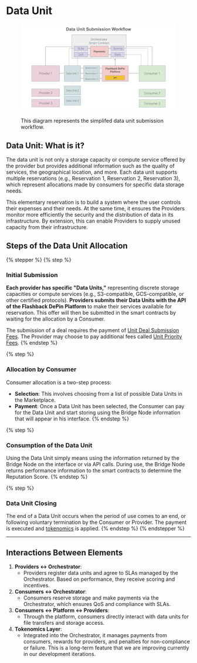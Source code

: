 # Data Unit

<figure><img src="../../.gitbook/assets/Flashback Ecosystem Diagrams (20).jpg" alt=""><figcaption><p>This diagram represents the simplifed data unit submission workflow.</p></figcaption></figure>

## **Data Unit: What is it?**

The data unit is not only a storage capacity or compute service offered by the provider but provides additional information such as the quality of services, the geographical location, and more. Each data unit supports multiple reservations (e.g., Reservation 1, Reservation 2, Reservation 3), which represent allocations made by consumers for specific data storage needs.&#x20;

This elementary reservation is to build a system where the user controls their expenses and their needs. At the same time, it ensures the Providers monitor more efficiently the security and the distribution of data in its infrastructure. By extension, this can enable Providers to supply unused capacity from their infrastructure.

## Steps of the Data Unit Allocation

{% stepper %}
{% step %}
### Initial Submission

**Each provider has specific "Data Units,"** representing discrete storage capacities or compute services (e.g., S3-compatible, GCS-compatible, or other certified protocols). **Providers submits their Data Units with the API of the Flashback DePin Platform** to make their services available for reservation. This offer will then be submitted in the smart contracts by waiting for the allocation by a Consumer.

The submission of a deal requires the payment of [Unit Deal Submission Fees](../tokenomics.md). The Provider may choose to pay additional fees called [Unit Priority Fees](../tokenomics.md).&#x20;
{% endstep %}

{% step %}
### Allocation by Consumer

Consumer allocation is a two-step process:

* **Selection**: This involves choosing from a list of possible Data Units in the Marketplace.
* **Payment**: Once a Data Unit has been selected, the Consumer can pay for the Data Unit and start storing using the Bridge Node information that will appear in his interface.
{% endstep %}

{% step %}
### Consumption of the Data Unit

Using the Data Unit simply means using the information returned by the Bridge Node on the interface or via API calls. During use, the Bridge Node returns performance information to the smart contracts to determine the Reputation Score.
{% endstep %}

{% step %}
### Data Unit Closing

The end of a Data Unit occurs when the period of use comes to an end, or following voluntary termination by the Consumer or Provider. The payment is executed and [tokenomics](../tokenomics.md) is applied.
{% endstep %}
{% endstepper %}

***

## **Interactions Between Elements**

1. **Providers ↔ Orchestrator**:
   * Providers register data units and agree to SLAs managed by the Orchestrator. Based on performance, they receive scoring and incentives.
2. **Consumers ↔ Orchestrator**:
   * Consumers reserve storage and make payments via the Orchestrator, which ensures QoS and compliance with SLAs.
3. **Consumers ↔ Platform ↔ Providers**:
   * Through the platform, consumers directly interact with data units for file transfers and storage access.
4. **Tokenomics Layer**:
   * Integrated into the Orchestrator, it manages payments from consumers, rewards for providers, and penalties for non-compliance or failure. This is a long-term feature that we are improving currently in our development iterations.

